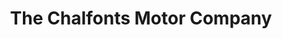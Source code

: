 ---
title: "The Chalfonts Motor Company"
url: /chalfont-st-peter/the-chalfonts-motor-company/
shop: car
---